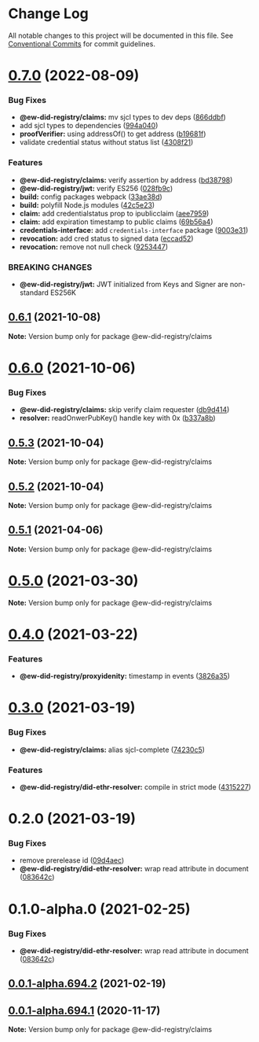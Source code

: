 # Change Log

All notable changes to this project will be documented in this file.
See [Conventional Commits](https://conventionalcommits.org) for commit guidelines.

# [0.7.0](https://github.com/energywebfoundation/ew-did-registry/compare/v0.6.2...v0.7.0) (2022-08-09)


### Bug Fixes

* **@ew-did-registry/claims:** mv sjcl types to dev deps ([866ddbf](https://github.com/energywebfoundation/ew-did-registry/commit/866ddbf9fd11a4dbeff9dfb1b8e23410f26fd2a9))
* add sjcl types to dependencies ([994a040](https://github.com/energywebfoundation/ew-did-registry/commit/994a040b2daf5fb0283ce238ebd6e8fb347993d9))
* **proofVerifier:** using addressOf() to get address ([b19681f](https://github.com/energywebfoundation/ew-did-registry/commit/b19681fc24074679abb9508db15e41c34448fda2))
* validate credential status without status list ([4308f21](https://github.com/energywebfoundation/ew-did-registry/commit/4308f21a86ddd543365d9a24f7ffab8903ea0941))


### Features

* **@ew-did-registry/claims:** verify assertion by address ([bd38798](https://github.com/energywebfoundation/ew-did-registry/commit/bd387982a8cd094ac278828d819c53205ca3042e))
* **@ew-did-registry/jwt:** verify ES256 ([028fb9c](https://github.com/energywebfoundation/ew-did-registry/commit/028fb9cd9ad5f123ecd47c5842bf8e5d21e2c022))
* **build:** config packages webpack ([33ae38d](https://github.com/energywebfoundation/ew-did-registry/commit/33ae38d72027c262c0e80e96c9a7fefc7bb5bd90))
* **build:** polyfill Node.js modules ([42c5e23](https://github.com/energywebfoundation/ew-did-registry/commit/42c5e23d6c8356ec473d2730beeb1d7b8c3208ed))
* **claim:** add credentialstatus prop to ipublicclaim ([aee7959](https://github.com/energywebfoundation/ew-did-registry/commit/aee7959c294084d3e1832be09cdb63cdbb163ed0))
* **claim:** add expiration timestamp to public claims ([69b56a4](https://github.com/energywebfoundation/ew-did-registry/commit/69b56a4a82e6eafbfce3dd36f9663cd63bd97dfe))
* **credentials-interface:** add `credentials-interface` package ([9003e31](https://github.com/energywebfoundation/ew-did-registry/commit/9003e3176355ee88f72a0b7723c6146ef2ac46e8))
* **revocation:** add cred status to signed data ([eccad52](https://github.com/energywebfoundation/ew-did-registry/commit/eccad522b083ea80d527ebec065e4815224750b7))
* **revocation:** remove not null check ([9253447](https://github.com/energywebfoundation/ew-did-registry/commit/925344737b67935635b119107d4ae0a59f156b2f))


### BREAKING CHANGES

* **@ew-did-registry/jwt:** JWT initialized from Keys and Signer are non-standard ES256K





## [0.6.1](https://github.com/energywebfoundation/ew-did-registry/compare/v0.6.0...v0.6.1) (2021-10-08)

**Note:** Version bump only for package @ew-did-registry/claims





# [0.6.0](https://github.com/energywebfoundation/ew-did-registry/compare/v0.5.1...v0.6.0) (2021-10-06)


### Bug Fixes

* **@ew-did-registry/claims:** skip verify claim requester ([db9d414](https://github.com/energywebfoundation/ew-did-registry/commit/db9d414a730dd78a568c6c286f84a5fc9508ad58))
* **resolver:** readOnwerPubKey() handle key with 0x ([b337a8b](https://github.com/energywebfoundation/ew-did-registry/commit/b337a8ba27f150eb0c19ae5cb623ff942819d809))





## [0.5.3](https://github.com/energywebfoundation/ew-did-registry/compare/v0.6.0...v0.5.3) (2021-10-04)

**Note:** Version bump only for package @ew-did-registry/claims





## [0.5.2](https://github.com/energywebfoundation/ew-did-registry/compare/v0.6.0...v0.5.2) (2021-10-04)

**Note:** Version bump only for package @ew-did-registry/claims





## [0.5.1](https://github.com/energywebfoundation/ew-did-registry/compare/v0.5.0...v0.5.1) (2021-04-06)

**Note:** Version bump only for package @ew-did-registry/claims





# [0.5.0](https://github.com/energywebfoundation/ew-did-registry/compare/v0.4.2...v0.5.0) (2021-03-30)

**Note:** Version bump only for package @ew-did-registry/claims





# [0.4.0](https://github.com/energywebfoundation/ew-did-registry/compare/v0.3.0...v0.4.0) (2021-03-22)


### Features

* **@ew-did-registry/proxyidenity:** timestamp in events ([3826a35](https://github.com/energywebfoundation/ew-did-registry/commit/3826a354193da67dc3260a0add7789cfdba02689))





# [0.3.0](https://github.com/energywebfoundation/ew-did-registry/compare/v0.2.0...v0.3.0) (2021-03-19)


### Bug Fixes

* **@ew-did-registry/claims:** alias sjcl-complete ([74230c5](https://github.com/energywebfoundation/ew-did-registry/commit/74230c54870882bf447f0aa81a62a6ca64b87324))


### Features

* **@ew-did-registry/did-ethr-resolver:** compile in strict mode ([4315227](https://github.com/energywebfoundation/ew-did-registry/commit/4315227d704364211ed66864eac3bc6a84262681))





# 0.2.0 (2021-03-19)


### Bug Fixes

* remove prerelease id ([09d4aec](https://github.com/energywebfoundation/ew-did-registry/commit/09d4aec87b2ad3e960d3907c641d6152c118e68b))
* **@ew-did-registry/did-ethr-resolver:** wrap read attribute in document ([083642c](https://github.com/energywebfoundation/ew-did-registry/commit/083642cdd052f93cf64009ecbef507c4f0d4ff1a))





# 0.1.0-alpha.0 (2021-02-25)


### Bug Fixes

* **@ew-did-registry/did-ethr-resolver:** wrap read attribute in document ([083642c](https://github.com/energywebfoundation/ew-did-registry/commit/083642cdd052f93cf64009ecbef507c4f0d4ff1a))





## [0.0.1-alpha.694.2](https://github.com/energywebfoundation/ew-did-registry/compare/v0.0.1-alpha.877.0...v0.0.1-alpha.694.2) (2021-02-19)



## [0.0.1-alpha.694.1](https://github.com/energywebfoundation/ew-did-registry/compare/v0.0.1-alpha.776.0...v0.0.1-alpha.694.1) (2020-11-17)

**Note:** Version bump only for package @ew-did-registry/claims
